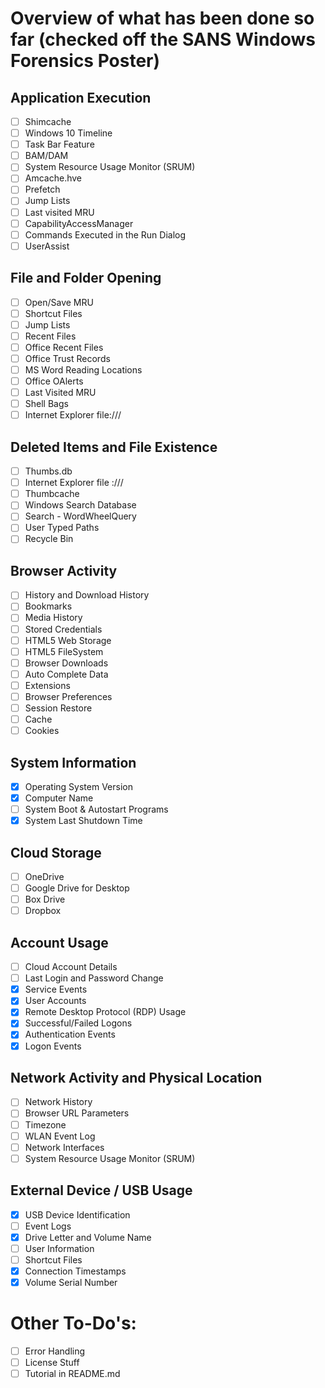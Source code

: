 # Overview of what has been done so far (checked off the SANS Windows Forensics Poster)

## Application Execution
- [ ] Shimcache 
- [ ] Windows 10 Timeline 
- [ ] Task Bar Feature 
- [ ] BAM/DAM 
- [ ] System Resource Usage Monitor (SRUM) 
- [ ] Amcache.hve 
- [ ] Prefetch 
- [ ] Jump Lists 
- [ ] Last visited MRU 
- [ ] CapabilityAccessManager 
- [ ] Commands Executed in the Run Dialog 
- [ ] UserAssist 

## File and Folder Opening
- [ ] Open/Save MRU 
- [ ] Shortcut Files 
- [ ] Jump Lists 
- [ ] Recent Files 
- [ ] Office Recent Files 
- [ ] Office Trust Records 
- [ ] MS Word Reading Locations 
- [ ] Office OAlerts 
- [ ] Last Visited MRU 
- [ ] Shell Bags 
- [ ] Internet Explorer file:/// 

## Deleted Items and File Existence
- [ ] Thumbs.db 
- [ ] Internet Explorer file :/// 
- [ ] Thumbcache 
- [ ] Windows Search Database 
- [ ] Search - WordWheelQuery 
- [ ] User Typed Paths 
- [ ] Recycle Bin 

## Browser Activity
- [ ] History and Download History 
- [ ] Bookmarks 
- [ ] Media History 
- [ ] Stored Credentials 
- [ ] HTML5 Web Storage 
- [ ] HTML5 FileSystem 
- [ ] Browser Downloads 
- [ ] Auto Complete Data 
- [ ] Extensions 
- [ ] Browser Preferences 
- [ ] Session Restore 
- [ ] Cache 
- [ ] Cookies 

## System Information
- [x] Operating System Version 
- [x] Computer Name
- [ ] System Boot & Autostart Programs 
- [x] System Last Shutdown Time

## Cloud Storage
- [ ] OneDrive 
- [ ] Google Drive for Desktop 
- [ ] Box Drive 
- [ ] Dropbox 

## Account Usage
- [ ] Cloud Account Details 
- [ ] Last Login and Password Change 
- [x] Service Events 
- [x] User Accounts 
- [x] Remote Desktop Protocol (RDP) Usage 
- [x] Successful/Failed Logons
- [x] Authentication Events
- [x] Logon Events

## Network Activity and Physical Location
- [ ] Network History 
- [ ] Browser URL Parameters 
- [ ] Timezone 
- [ ] WLAN Event Log 
- [ ] Network Interfaces 
- [ ] System Resource Usage Monitor (SRUM) 

## External Device / USB Usage
- [x] USB Device Identification
- [ ] Event Logs 
- [x] Drive Letter and Volume Name
- [ ] User Information 
- [ ] Shortcut Files 
- [x] Connection Timestamps
- [x] Volume Serial Number

# Other To-Do's:
- [ ] Error Handling
- [ ] License Stuff
- [ ] Tutorial in README.md